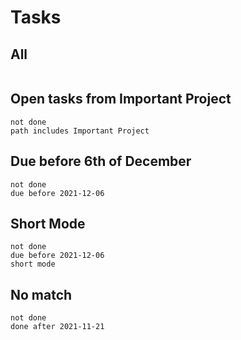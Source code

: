 # Tasks

## All

```tasks
```

## Open tasks from Important Project

```tasks
not done
path includes Important Project
```

## Due before 6th of December

```tasks
not done
due before 2021-12-06
```

## Short Mode

```tasks
not done
due before 2021-12-06
short mode
```

## No match

```tasks
not done
done after 2021-11-21
```
